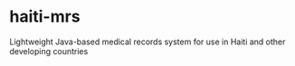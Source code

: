 # haiti-mrs
Lightweight Java-based medical records system for use in Haiti and other developing countries
